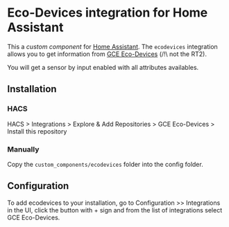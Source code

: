 # Eco-Devices integration for Home Assistant

This a *custom component* for [Home Assistant](https://www.home-assistant.io/). 
The `ecodevices` integration allows you to get information from [GCE Eco-Devices](http://gce-electronics.com/fr/carte-relais-ethernet-module-rail-din/409-teleinformation-ethernet-ecodevices.html) (/!\ not the RT2).

You will get a sensor by input enabled with all attributes availables.

## Installation

### HACS

HACS > Integrations > Explore & Add Repositories > GCE Eco-Devices > Install this repository

### Manually

Copy the `custom_components/ecodevices` folder into the config folder.

## Configuration

To add ecodevices to your installation, go to Configuration >> Integrations in the UI, click the button with + sign and from the list of integrations select GCE Eco-Devices.
